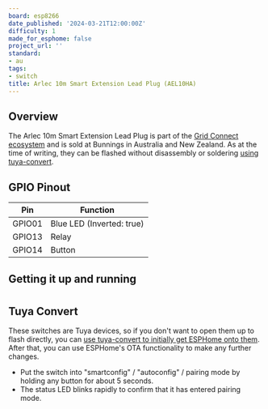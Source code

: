 ```yaml
---
board: esp8266
date_published: '2024-03-21T12:00:00Z'
difficulty: 1
made_for_esphome: false
project_url: ''
standard:
- au
tags:
- switch
title: Arlec 10m Smart Extension Lead Plug (AEL10HA)
---
```


## Overview

The Arlec 10m Smart Extension Lead Plug is part of the [Grid Connect ecosystem](https://grid-connect.com.au/) and is sold at Bunnings in Australia and New Zealand.
As at the time of writing, they can be flashed without disassembly or soldering [using tuya-convert](#tuya-convert).

## GPIO Pinout

| Pin    | Function                  |
| ------ | ------------------------- |
| GPIO01 | Blue LED (Inverted: true) |
| GPIO13 | Relay                     |
| GPIO14 | Button                    |

## Getting it up and running

#

## Tuya Convert

These switches are Tuya devices, so if you don't want to open them up to flash directly, you can [use tuya-convert to initially get ESPHome onto them](/guides/tuya-convert/). After that, you can use ESPHome's OTA functionality to make any further changes.
- Put the switch into "smartconfig" / "autoconfig" / pairing mode by holding any button for about 5 seconds.
- The status LED blinks rapidly to confirm that it has entered pairing mode.